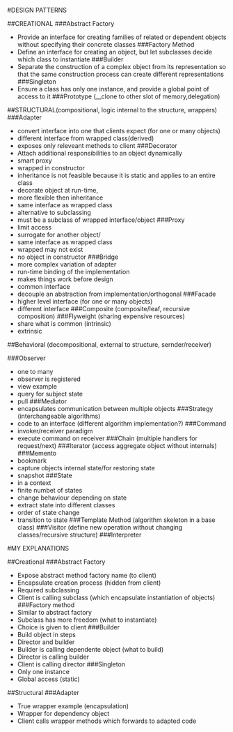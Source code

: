 #DESIGN PATTERNS

##CREATIONAL
###Abstract Factory
*   Provide an interface for creating families of related or dependent objects without specifying their concrete classes
###Factory Method 
*   Define an interface for creating an object, but let subclasses decide which class to instantiate
###Builder    
*   Separate the construction of a complex object from its representation so that the same construction process can create different representations
###Singleton 
*   Ensure a class has only one instance, and provide a global point of access to it
###Prototype (__clone to other slot of memory,delegation)

##STRUCTURAL(compositional, logic internal to the structure, wrappers)
###Adapter 
*   convert interface into one that clients expect (for one or many objects)
*   different interface from wrapped class(derived)
*   exposes only releveant methods to client
###Decorator 
*   Attach additional responsibilities to an object dynamically
*   smart proxy
*   wrapped in constructor
*   inheritance is not feasible because it is static and applies to an entire class
*   decorate object at run-time,
*   more flexible then inheritance
*   same interface as wrapped class
*   alternative to subclassing
*   must be a subclass of wrapped interface/object
###Proxy 
*   limit access
*   surrogate for another object/
*   same interface as wrapped class
*   wrapped may not exist
*   no object in constructor
###Bridge 
*   more complex variation of adapter
*   run-time binding of the implementation
*   makes things work before design
*   common interface
*   decouple an abstraction from implementation/orthogonal
###Facade 
*   higher level interface (for one or many objects)
*   different interface 
###Composite (composite/leaf, recursive composition)
###Flyweight (sharing expensive resources)
*   share what is common (intrinsic)
*   extrinsic

##Behavioral (decompositional, external to structure, sernder/receiver)

###Observer 
*   one to many
*   observer is registered
*   view example
*   query for subject state
*   pull
###Mediator 
*   encapsulates communication between multiple objects
###Strategy (interchangeable algorithms)
*   code to an interface (different algorithm implementation?)
###Command 
*   invoker/receiver paradigm
*   execute command on receiver
###Chain (multiple handlers for request/next)
###Iterator (access aggregate object without internals)
###Memento 
*   bookmark
*   capture objects internal state/for restoring state
*   snapshot
###State 
*   in a context
*   finite numbet of states
*   change behaviour depending on state
*   extract state into different classes
*   order of state change
*   transition to state
###Template Method (algorithm skeleton in a base class)
###Visitor (define new operation without changing classes/recursive structure)
###Interpreter


#MY EXPLANATIONS

##Creational
###Abstract Factory
*   Expose abstract method factory name (to client) 
*   Encapsulate creation process (hidden from client)
*   Required subclassing
*   Client is calling subclass (which encapsulate instantiation of objects)
###Factory method
*   Similar to abstract factory 
*   Subclass has more freedom (what to instantiate)
*   Choice is given to client
###Builder
*   Build object in steps
*   Director and builder
*   Builder is calling dependente object (what to build)
*   Director is calling builder
*   Client is calling director
###Singleton
*   Only one instance 
*   Global access (static)

##Structural
###Adapter
*   True wrapper example (encapsulation)
*   Wrapper for dependency object
*   Client calls wrapper methods which forwards to adapted code
